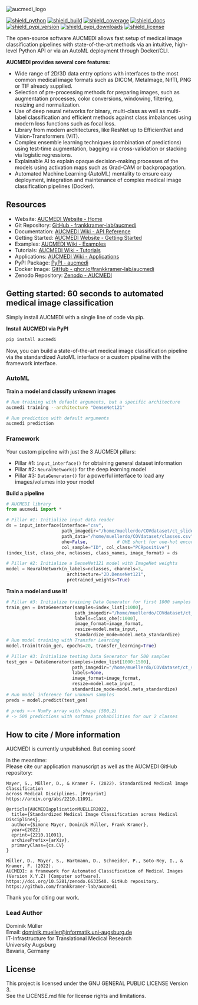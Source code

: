 ![aucmedi_logo](docs/images/aucmedi.logo.description.png)

[![shield_python](https://img.shields.io/pypi/pyversions/aucmedi?style=flat-square)](https://www.python.org/)
[![shield_build](https://img.shields.io/github/actions/workflow/status/frankkramer-lab/aucmedi/build-package.yml?branch=master&style=flat-square)](https://github.com/frankkramer-lab/aucmedi)
[![shield_coverage](https://img.shields.io/codecov/c/gh/frankkramer-lab/aucmedi?style=flat-square)](https://app.codecov.io/gh/frankkramer-lab/aucmedi/)
[![shield_docs](https://img.shields.io/website?down_message=offline&label=docs&style=flat-square&up_message=online&url=https%3A%2F%2Ffrankkramer-lab.github.io%2Faucmedi%2Freference%2F)](https://frankkramer-lab.github.io/aucmedi/reference/)
[![shield_pypi_version](https://img.shields.io/pypi/v/aucmedi?style=flat-square)](https://pypi.org/project/aucmedi/)
[![shield_pypi_downloads](https://img.shields.io/pypi/dm/aucmedi?style=flat-square)](https://pypistats.org/packages/aucmedi)
[![shield_license](https://img.shields.io/github/license/frankkramer-lab/aucmedi?style=flat-square)](https://www.gnu.org/licenses/gpl-3.0.en.html)

The open-source software AUCMEDI allows fast setup of medical image classification pipelines with state-of-the-art methods via an intuitive, high-level Python API or via an AutoML deployment through Docker/CLI.

**AUCMEDI provides several core features:**  
- Wide range of 2D/3D data entry options with interfaces to the most common medical image formats such as DICOM, MetaImage, NifTI, PNG or TIF already supplied.
- Selection of pre-processing methods for preparing images, such as augmentation processes, color conversions, windowing, filtering, resizing and normalization.
- Use of deep neural networks for binary, multi-class as well as multi-label classification and efficient methods against class imbalances using modern loss functions such as focal loss.
- Library from modern architectures, like ResNet up to EfficientNet and Vision-Transformers (ViT)⁠.
- Complex ensemble learning techniques (combination of predictions) using test-time augmentation, bagging via cross-validation or stacking via logistic regressions.
- Explainable AI to explain opaque decision-making processes of the models using activation maps such as Grad-CAM or backpropagation.
- Automated Machine Learning (AutoML) mentality to ensure easy deployment, integration and maintenance of complex medical image classification pipelines (Docker).

## Resources
- Website: [AUCMEDI Website - Home](https://frankkramer-lab.github.io/aucmedi/)
- Git Repository: [GitHub - frankkramer-lab/aucmedi](https://github.com/frankkramer-lab/aucmedi)
- Documentation: [AUCMEDI Wiki - API Reference](https://frankkramer-lab.github.io/aucmedi/reference/)
- Getting Started: [AUCMEDI Website - Getting Started](https://frankkramer-lab.github.io/aucmedi/getstarted/intro/)
- Examples: [AUCMEDI Wiki - Examples](https://frankkramer-lab.github.io/aucmedi/examples/framework/)
- Tutorials: [AUCMEDI Wiki - Tutorials](https://frankkramer-lab.github.io/aucmedi/examples/tutorials/)
- Applications: [AUCMEDI Wiki - Applications](https://frankkramer-lab.github.io/aucmedi/examples/applications/)
- PyPI Package: [PyPI - aucmedi](https://pypi.org/project/aucmedi/)
- Docker Image: [GitHub - ghcr.io/frankkramer-lab/aucmedi](https://github.com/frankkramer-lab/aucmedi/pkgs/container/aucmedi)
- Zenodo Repository: [Zenodo - AUCMEDI](https://zenodo.org/record/6633540)


## Getting started: 60 seconds to automated medical image classification

Simply install AUCMEDI with a single line of code via pip.

**Install AUCMEDI via PyPI**
```sh
pip install aucmedi
```

Now, you can build a state-of-the-art medical image classification pipeline via
the standardized AutoML interface or a custom pipeline with the framework interface.

### AutoML

**Train a model and classify unknown images**
```bash
# Run training with default arguments, but a specific architecture
aucmedi training --architecture "DenseNet121"

# Run prediction with default arguments
aucmedi prediction
```
### Framework

Your custom pipeline with just the 3 AUCMEDI pillars:
- Pillar #1: `input_interface()` for obtaining general dataset information
- Pillar #2: `NeuralNetwork()` for the deep learning model
- Pillar #3: `DataGenerator()` for a powerful interface to load any images/volumes into your model

**Build a pipeline**
```python
# AUCMEDI library
from aucmedi import *

# Pillar #1: Initialize input data reader
ds = input_interface(interface="csv",
                     path_imagedir="/home/muellerdo/COVdataset/ct_slides/",
                     path_data="/home/muellerdo/COVdataset/classes.csv",
                     ohe=False,           # OHE short for one-hot encoding
                     col_sample="ID", col_class="PCRpositive")
(index_list, class_ohe, nclasses, class_names, image_format) = ds

# Pillar #2: Initialize a DenseNet121 model with ImageNet weights
model = NeuralNetwork(n_labels=nclasses, channels=3,
                       architecture="2D.DenseNet121",
                       pretrained_weights=True)
```

**Train a model and use it!**
```python
# Pillar #3: Initialize training Data Generator for first 1000 samples
train_gen = DataGenerator(samples=index_list[:1000],
                          path_imagedir="/home/muellerdo/COVdataset/ct_slides/",
                          labels=class_ohe[:1000],
                          image_format=image_format,
                          resize=model.meta_input,
                          standardize_mode=model.meta_standardize)
# Run model training with Transfer Learning
model.train(train_gen, epochs=20, transfer_learning=True)

# Pillar #3: Initialize testing Data Generator for 500 samples
test_gen = DataGenerator(samples=index_list[1000:1500],
                         path_imagedir="/home/muellerdo/COVdataset/ct_slides/",
                         labels=None,
                         image_format=image_format,
                         resize=model.meta_input,
                         standardize_mode=model.meta_standardize)
# Run model inference for unknown samples
preds = model.predict(test_gen)

# preds <-> NumPy array with shape (500,2)
# -> 500 predictions with softmax probabilities for our 2 classes
```

## How to cite / More information

AUCMEDI is currently unpublished. But coming soon!

In the meantime:  
Please cite our application manuscript as well as the AUCMEDI GitHub repository:

```
Mayer, S., Müller, D., & Kramer F. (2022). Standardized Medical Image Classification
across Medical Disciplines. [Preprint] https://arxiv.org/abs/2210.11091.

@article{AUCMEDIapplicationMUELLER2022,
  title={Standardized Medical Image Classification across Medical Disciplines},
  author={Simone Mayer, Dominik Müller, Frank Kramer},
  year={2022}
  eprint={2210.11091},
  archivePrefix={arXiv},
  primaryClass={cs.CV}
}
```

```
Müller, D., Mayer, S., Hartmann, D., Schneider, P., Soto-Rey, I., & Kramer, F. (2022).
AUCMEDI: a framework for Automated Classification of Medical Images (Version X.Y.Z) [Computer software].
https://doi.org/10.5281/zenodo.6633540. GitHub repository. https://github.com/frankkramer-lab/aucmedi
```

Thank you for citing our work.

### Lead Author

Dominik Müller\
Email: dominik.mueller@informatik.uni-augsburg.de\
IT-Infrastructure for Translational Medical Research\
University Augsburg\
Bavaria, Germany

## License

This project is licensed under the GNU GENERAL PUBLIC LICENSE Version 3.\
See the LICENSE.md file for license rights and limitations.
